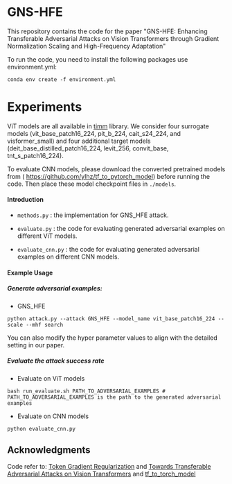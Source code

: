 # GNS-HFE
This repository contains the code for the paper "GNS-HFE: Enhancing Transferable Adversarial Attacks on Vision Transformers through Gradient Normalization Scaling and High-Frequency Adaptation"

To run the code, you need to install the following packages use environment.yml:
```
conda env create -f environment.yml
```

# Experiments

ViT models are all available in [timm](https://github.com/huggingface/pytorch-image-models) library. We consider four surrogate models (vit_base_patch16_224, pit_b_224, cait_s24_224, and visformer_small) and four additional target models (deit_base_distilled_patch16_224, levit_256, convit_base, tnt_s_patch16_224).

To evaluate CNN models, please download the converted pretrained models from ( https://github.com/ylhz/tf_to_pytorch_model) before running the code. Then place these model checkpoint files in `./models`.

#### Introduction


- `methods.py` : the implementation for GNS_HFE attack.

- `evaluate.py` : the code for evaluating generated adversarial examples on different ViT models.

- `evaluate_cnn.py` : the code for evaluating generated adversarial examples on different CNN models.
  

#### Example Usage

##### Generate adversarial examples:

- GNS_HFE

```
python attack.py --attack GNS_HFE --model_name vit_base_patch16_224 --scale --mhf search
```

You can also modify the hyper parameter values to align with the detailed setting in our paper.


##### Evaluate the attack success rate

- Evaluate on ViT models

```
bash run_evaluate.sh PATH_TO_ADVERSARIAL_EXAMPLES # PATH_TO_ADVERSARIAL_EXAMPLES is the path to the generated adversarial examples
```

- Evaluate on CNN models

```
python evaluate_cnn.py
```

## Acknowledgments

Code refer to: [Token Gradient Regularization](https://github.com/jpzhang1810/TGR) and [Towards Transferable Adversarial Attacks on Vision Transformers](https://github.com/zhipeng-wei/PNA-PatchOut) and [tf_to_torch_model](https://github.com/ylhz/tf_to_pytorch_model)